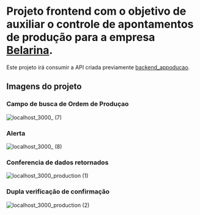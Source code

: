 # Projeto frontend com o objetivo de auxiliar o controle de apontamentos de produção para a empresa [Belarina](https://belarina.com.br/).

Este projeto irá consumir a API criada previamente [backend_appoducao](https://github.com/welersonfrr/backend_approducao).

## Imagens do projeto

### Campo de busca de Ordem de Produçao
![localhost_3000_ (7)](https://user-images.githubusercontent.com/89513813/227020100-e60f4a40-9da6-4506-9710-8ce961c56f02.png)

### Alerta
![localhost_3000_ (8)](https://user-images.githubusercontent.com/89513813/227020109-0ed6be12-c03d-4c8c-835c-62efec77eabc.png)

### Conferencia de dados retornados
![localhost_3000_production (1)](https://user-images.githubusercontent.com/89513813/227020280-4066a89e-4dfa-4402-932a-528569e4fed6.png)

### Dupla verificação de confirmação
![localhost_3000_production (2)](https://user-images.githubusercontent.com/89513813/227020335-aa2987bc-8b03-4a49-9a9d-f2f3584131a0.png)

